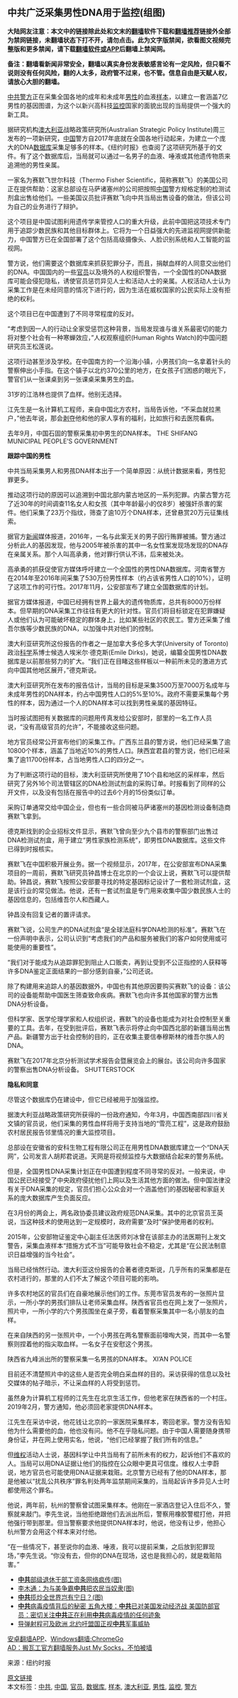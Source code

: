  <h2>中共广泛采集男性DNA用于监控(组图)</h2> <p class="notice"><b>大陆网友注意：本文中的链接除此处和文末的<a href="https://github.com/bannedbook/fanqiang" >翻墙</a>软件下载和<a href="https://github.com/killgcd/justmysocks/blob/master/README.md">翻墙推荐</a>链接外全部为禁网链接，未翻墙状态下打不开，请勿点击。此为文字版禁闻，欲看图文视频完整版和更多禁闻，请下载<a href="https://github.com/bannedbook/fanqiang">翻墙软件或APP</a>后翻墙上禁闻网。</p><p>备注：翻墙看新闻非常安全，翻墙以真实身份发表敏感言论有一定风险，但只看不说则没有任何风险，翻的人太多，政府管不过来，也不管。信息自由是天赋人权，请放心大胆的翻墙。</b></p>  <div class="entry"> <p id="conimg"><a href="https://www.bannedbook.org/bnews/tag/%e4%b8%ad%e5%85%b1/" class="st_tag internal_tag" rel="tag" title="标签 中共 下的日志">中共</a><a href="https://www.bannedbook.org/bnews/tag/%e8%ad%a6%e6%96%b9/" class="st_tag internal_tag" rel="tag" title="标签 警方 下的日志">警方</a>正在采集全国各地的成年和未成年<a href="https://www.bannedbook.org/bnews/tag/%E7%94%B7%E6%80%A7/" class="st_tag internal_tag" rel="tag" title="标签 男性 下的日志">男性</a>的血液<a href="https://www.bannedbook.org/bnews/tag/%E6%A0%B7%E6%9C%AC/" class="st_tag internal_tag" rel="tag" title="标签 样本 下的日志">样本</a>，以建立一套涵盖7亿男性的基因图谱，为这个以新兴高科技<a href="https://www.bannedbook.org/bnews/tag/%e7%9b%91%e6%8e%a7/" class="st_tag internal_tag" rel="tag" title="标签 监控 下的日志">监控</a>国家的面貌出现的当局提供一个强大的新工具。</p> <p>据研究机构<a href="https://www.bannedbook.org/bnews/tag/%e6%be%b3%e5%a4%a7%e5%88%a9%e4%ba%9a/" class="st_tag internal_tag" rel="tag" title="标签 澳大利亚 下的日志">澳大利亚</a>战略政策研究所(Australian Strategic Policy Institute)周三发布的一项新研究，<span class='wp_keywordlink_affiliate'><a href="https://www.bannedbook.org/" title="中国" target="_blank">中国</a></span>警方自2017年底就在全国各地行动起来，为建立一个庞大的DNA<a href="https://www.bannedbook.org/bnews/tag/%E6%95%B0%E6%8D%AE%E5%BA%93/" class="st_tag internal_tag" rel="tag" title="标签 数据库 下的日志">数据库</a>采集足够多的样本。《纽约时报》也查阅了这项研究所基于的文件。有了这个数据库后，当局就可以通过一名男子的血液、唾液或其他遗传物质来追溯他的男性亲属。</p> <p>一家名为赛默飞世尔科技（Thermo Fisher Scientific，简称赛默飞）的美国公司正在提供帮助：这家总部设在马萨诸塞州的公司把按照<a href="https://www.bannedbook.org/bnews/tag/%E4%B8%AD%E5%9B%BD/" class="st_tag internal_tag" rel="tag" title="标签 中国 下的日志">中国</a>警方规格定制的检测试剂盒出售给他们。一些美国议员批评赛默飞向中共当局出售设备的做法，但该公司为自己的业务进行了辩护。</p> <p>这个项目是中国试图利用遗传学来管控人口的重大升级，此前中国把这项技术专门用于追踪少数民族和其他目标群体上。它将为一个日益强大的先进监视网提供新能力，中国警方已在全国部署了这个包括高级摄像头、人脸识别系统和人工智能的监视网。</p> <p>警方说，他们需要这个数据库来抓获犯罪分子，而且，捐献血样的人同意交出他们的DNA。中国国内的一些<a href="https://www.bannedbook.org/bnews/tag/%E5%AE%98%E5%91%98/" class="st_tag internal_tag" rel="tag" title="标签 官员 下的日志">官员</a>以及境外的人权组织警告，一个全国性的DNA数据库可能会侵犯隐私，诱使官员惩罚异见人士和活动人士的亲属。人权活动人士认为采集工作是在未经同意的情况下进行的，因为生活在威权国家的公民实际上没有拒绝的权利。</p> <p>这个项目已在中国遭到了不同寻常程度的反对。</p> <p>“考虑到因一人的行动让全家受惩罚这种背景，当局发现谁与谁关系最密切的能力将对整个社会有一种寒蝉效应，”人权观察组织(Human Rights Watch)的中国问题研究员王松莲说。</p> <p>这项行动甚至涉及学校。在中国南方的一个沿海小镇，小男孩们向一名拿着针头的警察伸出小手指。在这个镇子以北约370公里的地方，在女孩子们困惑的眼光下，警官们从一张课桌到另一张课桌采集男生的血。</p> <p>31岁的江浩林也提供了血样。他别无选择。</p> <p>江先生是一名计算机工程师，来自中国北方农村，当局告诉他，“不采血就拉黑户，”他去年说，那会<span class='wp_keywordlink'><a href="https://www.bannedbook.org/forum2/topic21.html" title="《剥夺》 黄建民 著" target="_blank">剥夺</a></span>他和他的家人享有的福利，比如旅行和去医院看病。</p> <p>去年9月，中国石固的警察采集初中男生的DNA样本。 THE SHIFANG MUNICIPAL PEOPLE’S GOVERNMENT</p> <p><strong>跟踪中国的男性</strong></p>  <p>中共当局采集男人和男孩DNA样本出于一个简单原因：从统计数据来看，男性犯罪更多。</p> <p>推动这项行动的原因可以追溯到中国北部内蒙古地区的一系列犯罪。内蒙古警方花了近30年的时间调查11名女人和女孩（其中年龄最小的仅8岁）被强奸杀害的案件。他们采集了23万个指纹，筛查了逾10万个DNA样本，还曾悬赏20万元征集线索。</p> <p>据官方<span class='wp_keywordlink_affiliate'><a href="https://www.bannedbook.org/" title="新闻">新闻</a></span>媒体报道，2016年，一名与此案无关的男子因行贿罪被捕。警方通过分析此人的基因发现，他与2005年被杀害的其中一名女性案发现场发现的DNA存在亲属关系。那个人叫高承勇，他对罪行供认不讳，后来被处决。</p> <p>高承勇的抓获促使官方媒体呼吁建立一个全国性的男性DNA数据库。河南省警方在2014年至2016年间采集了530万份男性样本（约占该省男性人口的10%），证明了这项工作的可行性。2017年11月，公安部宣布了建立全国数据库的计划。</p> <p>据官方媒体报道，中国已经拥有世界上最大的遗传物质库，总共有8000万份样本。但早期的DNA采集工作往往有更大的针对性。官员们将目标锁定在犯罪嫌疑人或他们认为可能破坏稳定的群体身上，比如某些社区的农民工。警方还采集了维吾尔族等少数民族的DNA，以加强中共对他们的控制。</p> <p>澳大利亚研究所这份报告的作者之一是加拿大多伦多大学(University of Toronto)政治<span class='wp_keywordlink'><a href="https://www.bannedbook.org/forum11/topic309.html" title="禁片：“科学”的棍子" target="_blank">科学</a></span>系博士候选人埃米尔·德克斯(Emile Dirks)，她说，编纂全国男性DNA数据库是以前那些努力的扩大。“我们正在目睹这些样板以一种前所未见的激进方式向中国其他地区展开，”德克斯说。</p> <p>澳大利亚研究所在发布的报告估计，当局的目标是采集3500万至7000万名成年与未成年男性的DNA样本，约占中国男性人口的5%至10%。政府不需要采集每个男性的样本，因为通过一个人的DNA样本可以找到男性亲属的基因特征。</p> <p>当时报试图把有关数据库的问题用传真发给公安部时，部里的一名工作人员说，“没有高级官员的允许”，不能接收这些问题。</p> <p>地方官员经常公开宣布他们的采集工作。广西东兰县的警方说，他们已经采集了逾10800个样本，涵盖了当地近10%的男性人口。陕西宜君县的警方说，他们已经采集了逾11700份样本，占当地男性人口的四分之一。</p> <p>为了判断这项行动的目标，澳大利亚研究所使用了10个县和地区的采样率，然后研究了另外16个司法管辖区的DNA检测试剂盒的采购订单。时报看到了同样的公开文件，以及没有包括在报告中的过去6个月的15份类似订单。</p> <p>采购订单通常交给中国企业，但也有一些合同被马萨诸塞州的基因检测设备制造商赛默飞拿到。</p> <p>德克斯找到的企业招标文件显示，赛默飞曾向至少九个县市的警察部门出售过DNA检测试剂盒，用于建立“男性家族检测系统”，即男性DNA数据库。这些文件已得到时报核实。</p>  <p>赛默飞在中国积极开展业务。据一个视频显示，2017年，在公安部宣布DNA采集项目的一周前，赛默飞研究员钟昌博士在北京的一个会议上说，赛默飞可以提供帮助。钟昌说，赛默飞按照公安部要寻找的特定基因标记设计了一套检测试剂盒，这是该行业的常见做法。他说，还有一套试剂盒是专门用来收集中国少数民族人士的基因信息的，包括维吾尔人和西藏人。</p> <p>钟昌没有回复记者的置评请求。</p> <p>赛默飞说，公司生产的DNA试剂盒“是全球法庭科学DNA检测的标准”。赛默飞在一份声明中表示，公司认识到“考虑我们的产品和服务被我们的客户如何使用或可能使用的重要性”。</p> <p>“我们对于能成为从追踪罪犯到阻止人口贩卖，再到让受到不公正指控的人获释等许多DNA鉴定正面结果的一部分感到自豪，”公司还说。</p> <p>除了构建用来追踪人的基因数据外，中国也有其他原因要购买赛默飞的设备：该公司的设备能帮助中国医生筛查致命疾病。赛默飞也向许多其他国家的警方出售DNA分析设备。</p> <p>但科学家、医学伦理学家和人权组织说，赛默飞的设备也能成为对社会控制至关重要的工具。去年，在受到批评后，赛默飞表示将停止向中国西北部的新疆当局出售产品。新疆警方出于社会控制的目的，正在收集主要信奉穆斯林的维吾尔族人的DNA。</p> <p>赛默飞在2017年北京分析测试学术报告会暨展览会上的展台。该公司向许多国家的警察出售DNA分析设备。 SHUTTERSTOCK</p> <p><strong>隐私和同意</strong></p> <p>尽管这个数据库仍在建设中，但它已经被用于加强监控。</p> <p>据澳大利亚战略政策研究所获得的一份政府通知，今年3月，中国西南部四川省关文镇的官员说，他们采集的男性血样将用于支持当地的“雪亮工程”，这是政府鼓励农村居民报告邻里情况的重大监控项目。</p> <p>总部设在安徽省的安科生物工程有限公司正在用男性DNA数据库建立一个“DNA天网”，公司发言人胡邦君说道。天网是将视频监控与大数据结合起来的警务系统。</p> <p>但是，全国男性DNA采集计划正在中国遭到程度不同寻常的反对。一般来说，中国公民已经接受了中央政府侵扰他们上网以及生活其他方面的做法。但中国法律没有关于DNA采集的规定，官员们担心公众会对一个涵盖他们的基因秘密和家庭关系的庞大数据库产生负面反应。</p>  <p>在3月份的两会上，两名政协委员建议政府规范DNA采集。其中的北京官员王英说，当这种技术的使用达到一定规模时，政府需要“及时”保护使用者的权利。</p> <p>2015年，公安部物证鉴定中心副主任法医师刘冰曾在该部主办的法医期刊上发文警告，采集血液样本“措施方式不当”可能导致社会不稳定，尤其是“在公民法制意识日益增强的当今社会”。</p> <p>当局已经悄然行动。澳大利亚这份报告的合著者德克斯说，几乎所有的采集都是在农村进行的，那里的人们不太了解这个项目可能的影响。</p> <p>许多农村地区的官员们在自豪地展示他们的工作。东莞市官员发布的一张照片显示，一所小学的男孩们排队让老师采集血样。陕西省官员也在网上发了一张照片，照片中，一所小学的六个男孩围坐在桌子旁，看着警察采集其中一名小朋友的血样。</p> <p>在来自陕西的另一张照片中，一个小男孩在两名警察面前嚎啕大哭，而其中一名警察则捏着他的指尖取血样。一名女子在安慰这个男孩。</p> <p>陕西省九峰派出所的警察采集一名男孩的DNA样本。 XI’AN POLICE</p> <p>目前还不清楚照片中的这些人是否完全明白采血样的目的。采访获得的信息以及社交媒体的帖子暗示，不让采血样的人将受到惩罚。</p> <p>虽然身为计算机工程师的江先生在北京生活工作，但他老家在陕西省的一个村庄。2019年2月，警方通知，他必须回老家提供DNA样本。</p> <p>江先生在采访中说，他花钱让北京的一家医院采集样本，寄回老家。警方没有告知他为什么需要他的血，他也没有问。他不在乎隐私问题。由于中国人需要随身携带身份证，并在网上使用实名，他说，“他们已经掌握了我们所有的信息。”</p> <p>但<span class='wp_keywordlink_affiliate'><a href="https://www.bannedbook.org/bnews/weiquan/" title="维权" target="_blank">维权</a></span>活动人士说，基因科学让中共当局有了前所未有的权力，起诉他们不喜欢的人。当局可以用DNA证据让他们的指控在公众眼中更具可信度。维权人士李蔚说，地方官员也可能使用DNA证据来栽赃。北京警方已经有了他的DNA样本，那是他被以“扰乱公共秩序”罪名判处两年监禁期间采集的，当局起诉许多异见人士时都使用这个罪名。</p> <p>他说，两年前，杭州的警察曾试图采集样本。他刚在一家酒店登记入住后不久，警察就来敲门。李先生说，当他拒绝跟他们去派出所后，警察用橡胶警棍打他，并把他强行带到那里。但当警察要求他提供DNA样本时，他说，他没有让步，他担心杭州警方会用这个样本来对付他。</p> <p>“在一些情况下，甚至说你的血液、唾液，我可以提前采集，之后放到犯罪现场，”李先生说。“你没有去，但你的DNA在现场，这也是我担心的，就是栽赃陷害。”</p>  <ul class='op-related-articles' title='相关阅读'> <li><a href='https://www.bannedbook.org/bnews/cnnews/20200621/1348102.html' target='_blank'><b>中共</b>部级退休干部工资条网络疯传(图)</a></li> <li><a href='https://www.bannedbook.org/bnews/comments/20200621/1348098.html' target='_blank'>李木通：为与美争霸<b>中共</b>把农民当奴隶(图)</a></li> <li><a href='https://www.bannedbook.org/bnews/comments/20200621/1348093.html' target='_blank'><b>中共</b>揽炒全世界岂有宁日？(图)</a></li> <li><a href='https://www.bannedbook.org/bnews/comments/20200621/1348074.html' target='_blank'><b>中共</b>病毒疫情背后的秘密 五角大楼：<b>中共</b>已对美国发动经济战 美国防部官员：密切关注<b>中共</b>正在利用<b>中共</b>病毒疫情的任何迹象</a></li> <li><a href='https://www.bannedbook.org/bnews/comments/20200621/1348039.html' target='_blank'>导弹射程可及欧洲 北约吁盟国正视<b>中共</b>军事威胁</a></li> </ul> <div class="texttj"> <a href="https://github.com/bannedbook/fanqiang/wiki/%E7%A6%81%E9%97%BB%E7%BD%91%E5%AE%89%E5%8D%93%E7%BF%BB%E5%A2%99%E6%96%B0%E9%97%BBAPP" target="_blank">安卓翻墙APP</a>、<a href="https://github.com/bannedbook/fanqiang/wiki/Chrome%E4%B8%80%E9%94%AE%E7%BF%BB%E5%A2%99%E5%8C%85" target="_blank">Windows翻墙:ChromeGo</a><br/> <a href="https://github.com/killgcd/justmysocks/blob/master/README.md" target="_blank">AD：搬瓦工官方翻墙服务Just My Socks，不怕被墙</a> </div><p> 来源：纽约时报 </p><a name='sharetosocial'></a>         <div><a href='https://www.bannedbook.org/bnews/cbnews/20200621/1348105.html'>原文链接</a></div>  </div><!--END ENTRY--> <div class="postfooter"> <div>本文标签：<a href="https://www.bannedbook.org/bnews/tag/%e4%b8%ad%e5%85%b1/" rel="tag">中共</a>, <a href="https://www.bannedbook.org/bnews/tag/%E4%B8%AD%E5%9B%BD/" rel="tag">中国</a>, <a href="https://www.bannedbook.org/bnews/tag/%E5%AE%98%E5%91%98/" rel="tag">官员</a>, <a href="https://www.bannedbook.org/bnews/tag/%E6%95%B0%E6%8D%AE%E5%BA%93/" rel="tag">数据库</a>, <a href="https://www.bannedbook.org/bnews/tag/%E6%A0%B7%E6%9C%AC/" rel="tag">样本</a>, <a href="https://www.bannedbook.org/bnews/tag/%e6%be%b3%e5%a4%a7%e5%88%a9%e4%ba%9a/" rel="tag">澳大利亚</a>, <a href="https://www.bannedbook.org/bnews/tag/%E7%94%B7%E6%80%A7/" rel="tag">男性</a>, <a href="https://www.bannedbook.org/bnews/tag/%e7%9b%91%e6%8e%a7/" rel="tag">监控</a>, <a href="https://www.bannedbook.org/bnews/tag/%e8%ad%a6%e6%96%b9/" rel="tag">警方</a></div>  </div><!--END POSTFOOTER--> 